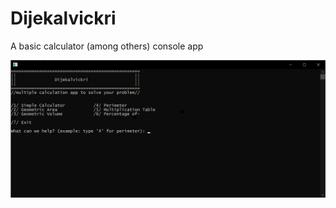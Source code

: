# Dijekalvickri
A basic calculator (among others) console app 

![Screenshot of the homescreen](./Screenshot.png)
